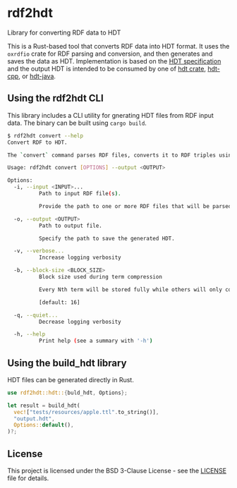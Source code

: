 # rdf2hdt
Library for converting RDF data to HDT

This is a Rust-based tool that converts RDF data into HDT format. It uses the `oxrdfio` crate for RDF parsing and conversion, 
and then generates and saves the data as HDT. Implementation is based on the [HDT specification](https://www.w3.org/submissions/2011/SUBM-HDT-20110330) 
and the output HDT is intended to be consumed by one of [hdt crate](https://github.com/KonradHoeffner/hdt), [hdt-cpp](https://github.com/rdfhdt/hdt-cpp),
or [hdt-java](https://github.com/rdfhdt/hdt-java).

## Using the rdf2hdt CLI

This library includes a CLI utility for gnerating HDT files from RDF input data. The binary can be built using `cargo build`.

```bash
$ rdf2hdt convert --help
Convert RDF to HDT.

The `convert` command parses RDF files, converts it to RDF triples using `oxrdfio` for parsing and conversion, and then generates and saves the data as HDT.

Usage: rdf2hdt convert [OPTIONS] --output <OUTPUT>

Options:
  -i, --input <INPUT>...
          Path to input RDF file(s).

          Provide the path to one or more RDF files that will be parsed and converted. Support file formats: https://crates.io/crates/oxrdfio

  -o, --output <OUTPUT>
          Path to output file.

          Specify the path to save the generated HDT.

  -v, --verbose...
          Increase logging verbosity

  -b, --block-size <BLOCK_SIZE>
          Block size used during term compression

          Every Nth term will be stored fully while others will only contain everything besides the longest common prefix of the last Nth term

          [default: 16]

  -q, --quiet...
          Decrease logging verbosity

  -h, --help
          Print help (see a summary with '-h')
```

## Using the build_hdt library

HDT files can be generated directly in Rust.

```rust
use rdf2hdt::hdt::{buld_hdt, Options};

let result = build_hdt(
  vec!["tests/resources/apple.ttl".to_string()],
  "output.hdt",
  Options::default(),
)?;
```

## License

This project is licensed under the BSD 3-Clause License - see the [LICENSE](LICENSE) file for details.